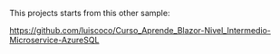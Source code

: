 
This projects starts from this other sample: 

https://github.com/luiscoco/Curso_Aprende_Blazor-Nivel_Intermedio-Microservice-AzureSQL





